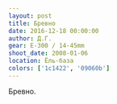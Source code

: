 ```yaml
---
layout: post
title: Бревно
date: 2016-12-18 00:00:00
author: Д.Г.
gear: E-300 / 14-45mm
shoot_date: 2008-01-06
location: Ёль-база
colors: ['1c1422', '09060b']
---
```


Бревно.
